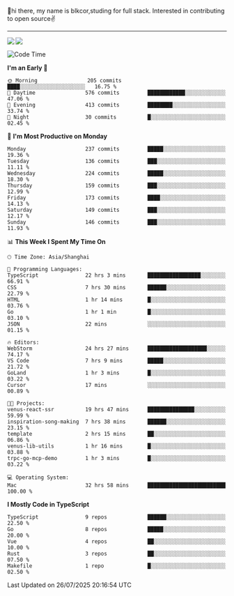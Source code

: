 👋hi there, my name is blkcor,studing for full stack.
Interested in contributing to open source✌️

<hr/>

![](https://github-readme-stats.vercel.app/api?username=blkcor)
<a href="https://github.com/blkcor/github-readme-stats">
    <img align="left" src="https://github-readme-stats.vercel.app/api/top-langs/?username=blkcor&hide=jupyter%20notebook,shaderlab,tex,c%23&langs_count=9" />
</a>


<!--START_SECTION:waka-->
![Code Time](http://img.shields.io/badge/Code%20Time-2%2C304%20hrs%2039%20mins-blue)

**I'm an Early 🐤** 

```text
🌞 Morning                205 commits         ████░░░░░░░░░░░░░░░░░░░░░   16.75 % 
🌆 Daytime                576 commits         ████████████░░░░░░░░░░░░░   47.06 % 
🌃 Evening                413 commits         ████████░░░░░░░░░░░░░░░░░   33.74 % 
🌙 Night                  30 commits          █░░░░░░░░░░░░░░░░░░░░░░░░   02.45 % 
```
📅 **I'm Most Productive on Monday** 

```text
Monday                   237 commits         █████░░░░░░░░░░░░░░░░░░░░   19.36 % 
Tuesday                  136 commits         ███░░░░░░░░░░░░░░░░░░░░░░   11.11 % 
Wednesday                224 commits         █████░░░░░░░░░░░░░░░░░░░░   18.30 % 
Thursday                 159 commits         ███░░░░░░░░░░░░░░░░░░░░░░   12.99 % 
Friday                   173 commits         ████░░░░░░░░░░░░░░░░░░░░░   14.13 % 
Saturday                 149 commits         ███░░░░░░░░░░░░░░░░░░░░░░   12.17 % 
Sunday                   146 commits         ███░░░░░░░░░░░░░░░░░░░░░░   11.93 % 
```


📊 **This Week I Spent My Time On** 

```text
🕑︎ Time Zone: Asia/Shanghai

💬 Programming Languages: 
TypeScript               22 hrs 3 mins       █████████████████░░░░░░░░   66.91 % 
CSS                      7 hrs 30 mins       ██████░░░░░░░░░░░░░░░░░░░   22.79 % 
HTML                     1 hr 14 mins        █░░░░░░░░░░░░░░░░░░░░░░░░   03.76 % 
Go                       1 hr 1 min          █░░░░░░░░░░░░░░░░░░░░░░░░   03.10 % 
JSON                     22 mins             ░░░░░░░░░░░░░░░░░░░░░░░░░   01.15 % 

🔥 Editors: 
WebStorm                 24 hrs 27 mins      ███████████████████░░░░░░   74.17 % 
VS Code                  7 hrs 9 mins        █████░░░░░░░░░░░░░░░░░░░░   21.72 % 
GoLand                   1 hr 3 mins         █░░░░░░░░░░░░░░░░░░░░░░░░   03.22 % 
Cursor                   17 mins             ░░░░░░░░░░░░░░░░░░░░░░░░░   00.89 % 

🐱‍💻 Projects: 
venus-react-ssr          19 hrs 47 mins      ███████████████░░░░░░░░░░   59.99 % 
inspiration-song-making  7 hrs 38 mins       ██████░░░░░░░░░░░░░░░░░░░   23.15 % 
template                 2 hrs 15 mins       ██░░░░░░░░░░░░░░░░░░░░░░░   06.86 % 
venus-lib-utils          1 hr 16 mins        █░░░░░░░░░░░░░░░░░░░░░░░░   03.88 % 
trpc-go-mcp-demo         1 hr 3 mins         █░░░░░░░░░░░░░░░░░░░░░░░░   03.22 % 

💻 Operating System: 
Mac                      32 hrs 58 mins      █████████████████████████   100.00 % 
```

**I Mostly Code in TypeScript** 

```text
TypeScript               9 repos             ██████░░░░░░░░░░░░░░░░░░░   22.50 % 
Go                       8 repos             █████░░░░░░░░░░░░░░░░░░░░   20.00 % 
Vue                      4 repos             ██░░░░░░░░░░░░░░░░░░░░░░░   10.00 % 
Rust                     3 repos             ██░░░░░░░░░░░░░░░░░░░░░░░   07.50 % 
Makefile                 1 repo              █░░░░░░░░░░░░░░░░░░░░░░░░   02.50 % 
```




 Last Updated on 26/07/2025 20:16:54 UTC
<!--END_SECTION:waka-->


